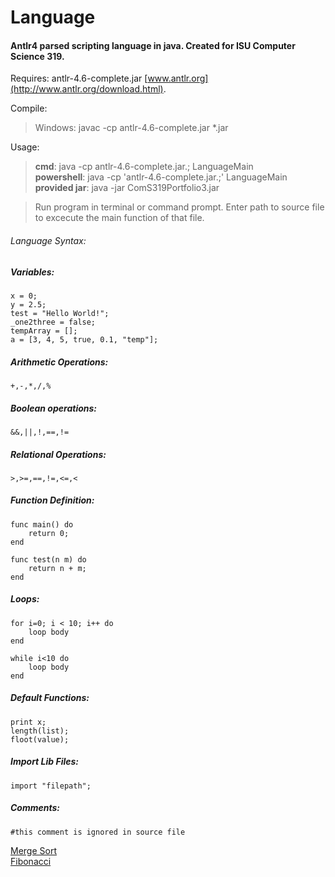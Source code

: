 # Language
#### Antlr4 parsed scripting language in java. Created for ISU Computer Science 319.  
  
Requires: antlr-4.6-complete.jar [www.antlr.org](http://www.antlr.org/download.html).  
  
Compile:   
> Windows: javac -cp antlr-4.6-complete.jar *.jar  
  
Usage:  
>**cmd**: java -cp antlr-4.6-complete.jar.; LanguageMain  
>**powershell**: java -cp 'antlr-4.6-complete.jar.;' LanguageMain  
>**provided jar**: java -jar ComS319Portfolio3.jar  
  
>Run program in terminal or command prompt. Enter path to source file to excecute the main function of that file.
###### Language Syntax:  
##### Variables: 
``` 
x = 0;
y = 2.5;
test = "Hello World!";
_one2three = false;
tempArray = [];
a = [3, 4, 5, true, 0.1, "temp"];
```
##### Arithmetic Operations:
`+,-,*,/,%`

##### Boolean operations:
`&&,||,!,==,!=`
  
##### Relational Operations:
`>,>=,==,!=,<=,<`  
  
##### Function Definition:  
```
func main() do  
    return 0;
end 

func test(n m) do
	return n + m;
end
``` 
##### Loops:
```
for i=0; i < 10; i++ do
    loop body
end

while i<10 do
    loop body
end
```
##### Default Functions:
```
print x;
length(list);
floot(value);
```

##### Import Lib Files:
`import "filepath";`

##### Comments:
`#this comment is ignored in source file`

[Merge Sort](examples/mergesort.319)  
[Fibonacci](examples/fibonacci.319)

